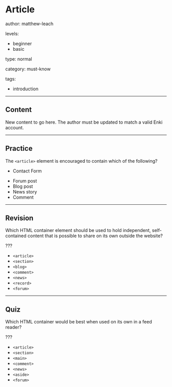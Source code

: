 # Article
author: matthew-leach

levels:
  - beginner
  - basic

type: normal

category: must-know

tags:
  - introduction

---
## Content

New content to go here. The author must be updated to match a valid Enki account.

---
## Practice

The `<article>` element is encouraged to contain which of the following?

+ Contact Form
- Forum post
- Blog post
- News story
- Comment

---
## Revision

Which HTML container element should be used to hold independent, self-contained content that is possible to share on its own outside the website?

???

* `<article>`
* `<section>`
* `<blog>`
* `<comment>`
* `<news>`
* `<record>`
* `<forum>`

---
## Quiz

Which HTML container would be best when used on its own in a feed reader?

???

* `<article>`
* `<section>`
* `<main>`
* `<comment>`
* `<news>`
* `<aside>`
* `<forum>`